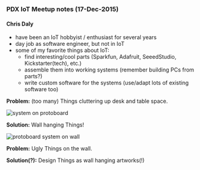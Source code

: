 ### PDX IoT Meetup notes (17-Dec-2015)

#### Chris Daly

- have been an IoT hobbyist / enthusiast for several years
- day job as software engineer, but not in IoT
- some of my favorite things about IoT:
  - find interesting/cool parts (Sparkfun, Adafruit, SeeedStudio, Kickstarter(tech), etc.)
  - assemble them into working systems (remember building PCs from parts?)
  - write custom software for the systems (use/adapt lots of existing software too)

**Problem:** (too many) Things cluttering up desk and table space.

![system on protoboard](https://github.com/cjdaly/napkin/wiki/images/bone3-cerb3.JPG)

**Solution:** Wall hanging Things!

![protoboard system on wall](https://github.com/cjdaly/napkin/wiki/images/bone3-cerb3-framed.JPG)

**Problem:** Ugly Things on the wall.

**Solution(?):** Design Things as wall hanging artworks(!)

